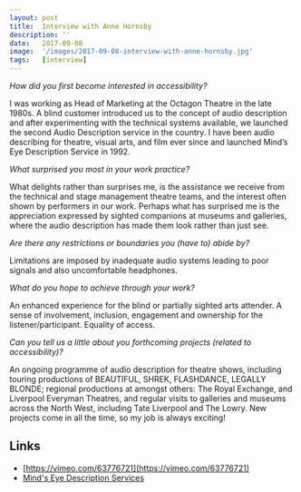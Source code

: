 ```yaml
---
layout: post
title:  Interview with Anne Hornsby
description: ''
date:   2017-09-08
image:  '/images/2017-09-08-interview-with-anne-hornsby.jpg'
tags:   [interview]
---
```


*How did you first become interested in accessibility?*

I was working as Head of Marketing at the Octagon Theatre in the late 1980s. A blind customer introduced us to the concept of audio description and after experimenting with the technical systems available, we launched the second Audio Description service in the country. I have been audio describing for theatre, visual arts, and film ever since and launched Mind’s Eye Description Service in 1992.

*What surprised you most in your work practice?*

What delights rather than surprises me, is the assistance we receive from the technical and stage management theatre teams, and the interest often shown by performers in our work. Perhaps what has surprised me is the appreciation expressed by sighted companions at museums and galleries, where the audio description has made them look rather than just see.

*Are there any restrictions or boundaries you (have to) abide by?*

Limitations are imposed by inadequate audio systems leading to poor signals and also uncomfortable headphones.

*What do you hope to achieve through your work?*

An enhanced experience for the blind or partially sighted arts attender.  A sense of involvement, inclusion, engagement and ownership for the listener/participant.  Equality of access.

*Can you tell us a little about you forthcoming projects (related to accessibility)?*

An ongoing programme of audio description for theatre shows, including touring productions of BEAUTIFUL, SHREK, FLASHDANCE, LEGALLY BLONDE; regional productions at amongst others: The Royal Exchange, and Liverpool Everyman Theatres, and regular visits to galleries and museums across the North West, including Tate Liverpool and The Lowry.  New projects come in all the time, so my job is always exciting!


## Links
- [https://vimeo.com/63776721](https://vimeo.com/63776721)
- [Mind's Eye Description Services](mindseyedescription.co.uk)